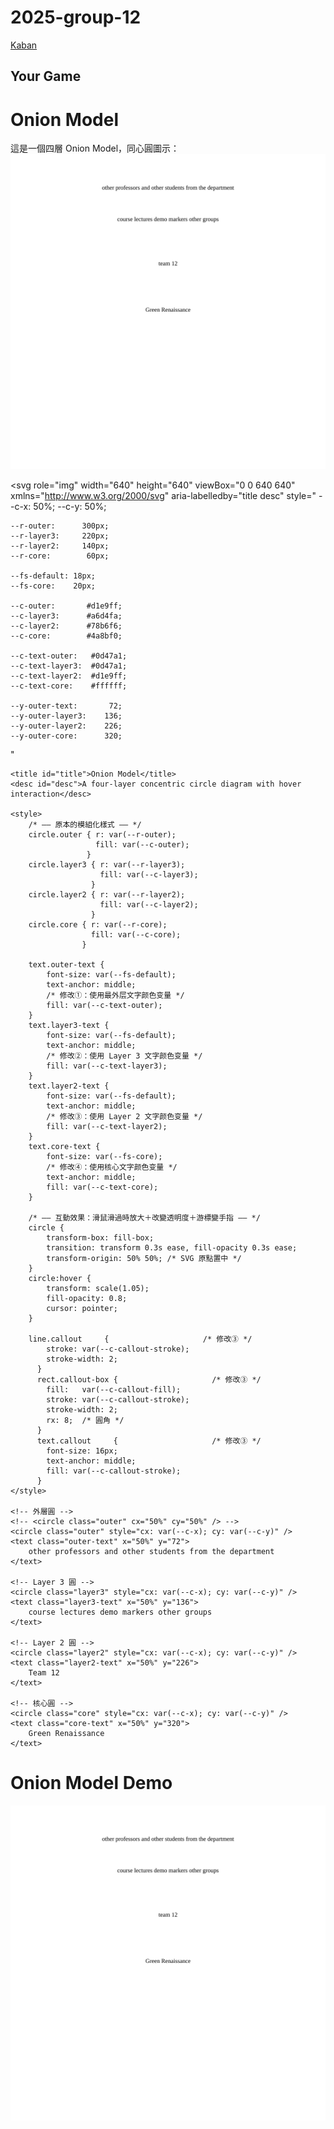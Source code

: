 # 2025-group-12

[Kaban](https://succulent-fedora-3cf.notion.site/18c028ddf64e809da9e4f3fcc03ee99d?v=18c028ddf64e80aaa882000ce3420299)

## Your Game

# Onion Model
這是一個四層 Onion Model，同心圓圖示：
![Onion Model Diagram](/onion.svg)

<svg role="img"
    width="640" height="640"
    viewBox="0 0 640 640"
    xmlns="http://www.w3.org/2000/svg"
    aria-labelledby="title desc"
    style="
    --c-x:    50%;
    --c-y:    50%;

    --r-outer:      300px;
    --r-layer3:     220px;
    --r-layer2:     140px;
    --r-core:        60px;

    --fs-default: 18px;
    --fs-core:    20px;

    --c-outer:       #d1e9ff;
    --c-layer3:      #a6d4fa;
    --c-layer2:      #78b6f6;
    --c-core:        #4a8bf0;

    --c-text-outer:   #0d47a1;
    --c-text-layer3:  #0d47a1;
    --c-text-layer2:  #d1e9ff;
    --c-text-core:    #ffffff;

    --y-outer-text:       72;
    --y-outer-layer3:    136;
    --y-outer-layer2:    226;
    --y-outer-core:      320;
  "
>
    <title id="title">Onion Model</title>
    <desc id="desc">A four‑layer concentric circle diagram with hover interaction</desc>

    <style>
        /* —— 原本的模組化樣式 —— */
        circle.outer { r: var(--r-outer); 
                       fill: var(--c-outer); 
                     }
        circle.layer3 { r: var(--r-layer3); 
                        fill: var(--c-layer3); 
                      }
        circle.layer2 { r: var(--r-layer2); 
                        fill: var(--c-layer2); 
                      }
        circle.core { r: var(--r-core); 
                      fill: var(--c-core); 
                    }

        text.outer-text {
            font-size: var(--fs-default);
            text-anchor: middle;
            /* 修改①：使用最外层文字颜色变量 */
            fill: var(--c-text-outer);
        }
        text.layer3-text {
            font-size: var(--fs-default);
            text-anchor: middle;
            /* 修改②：使用 Layer 3 文字颜色变量 */
            fill: var(--c-text-layer3);
        }
        text.layer2-text {
            font-size: var(--fs-default);
            text-anchor: middle;
            /* 修改③：使用 Layer 2 文字颜色变量 */
            fill: var(--c-text-layer2);
        }
        text.core-text {
            font-size: var(--fs-core);
            /* 修改④：使用核心文字颜色变量 */
            text-anchor: middle;
            fill: var(--c-text-core);
        }

        /* —— 互動效果：滑鼠滑過時放大＋改變透明度＋游標變手指 —— */
        circle {
            transform-box: fill-box;
            transition: transform 0.3s ease, fill-opacity 0.3s ease;
            transform-origin: 50% 50%; /* SVG 原點置中 */
        }
        circle:hover {
            transform: scale(1.05);
            fill-opacity: 0.8;
            cursor: pointer;
        }

        line.callout     {                     /* 修改③ */
            stroke: var(--c-callout-stroke);
            stroke-width: 2;
          }
          rect.callout-box {                     /* 修改③ */
            fill:   var(--c-callout-fill);
            stroke: var(--c-callout-stroke);
            stroke-width: 2;
            rx: 8;  /* 圓角 */
          }
          text.callout     {                     /* 修改③ */
            font-size: 16px;
            text-anchor: middle;
            fill: var(--c-callout-stroke);
          }
    </style>

    <!-- 外層圓 -->
    <!-- <circle class="outer" cx="50%" cy="50%" /> -->
    <circle class="outer" style="cx: var(--c-x); cy: var(--c-y)" />
    <text class="outer-text" x="50%" y="72">
        other professors and other students from the department
    </text>

    <!-- Layer 3 圓 -->
    <circle class="layer3" style="cx: var(--c-x); cy: var(--c-y)" />
    <text class="layer3-text" x="50%" y="136">
        course lectures demo markers other groups
    </text>

    <!-- Layer 2 圓 -->
    <circle class="layer2" style="cx: var(--c-x); cy: var(--c-y)" />
    <text class="layer2-text" x="50%" y="226">
        Team 12
    </text>

    <!-- 核心圓 -->
    <circle class="core" style="cx: var(--c-x); cy: var(--c-y)" />
    <text class="core-text" x="50%" y="320">
        Green Renaissance
    </text>

</svg>

# Onion Model Demo
![Interactive Onion](/onion.svg)
